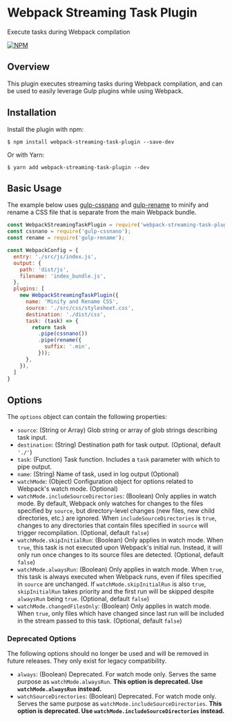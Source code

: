 # Webpack Streaming Task Plugin
Execute tasks during Webpack compilation

[![NPM](https://nodei.co/npm/webpack-streaming-task-plugin.png)](https://nodei.co/npm/webpack-streaming-task-plugin/)

## Overview
This plugin executes streaming tasks during Webpack compilation, and can be
used to easily leverage Gulp plugins while using Webpack.

## Installation
Install the plugin with npm:

`$ npm install webpack-streaming-task-plugin --save-dev`

Or with Yarn:

`$ yarn add webpack-streaming-task-plugin --dev`

## Basic Usage
The example below uses [gulp-cssnano](https://www.npmjs.com/package/gulp-cssnano) and [gulp-rename](https://www.npmjs.com/package/gulp-rename) to minify and
rename a CSS file that is separate from the main Webpack bundle.

```js
const WebpackStreamingTaskPlugin = require('webpack-streaming-task-plugin');
const cssnano = require('gulp-cssnano');
const rename = require('gulp-rename');

const WebpackConfig = {
  entry: './src/js/index.js',
  output: {
    path: 'dist/js',
    filename: 'index_bundle.js',
  },
  plugins: [
    new WebpackStreamingTaskPlugin({
      name: 'Minify and Rename CSS',
      source: './src/css/stylesheet.css',
      destination: './dist/css',
      task: (task) => {
        return task
          .pipe(cssnano())
          .pipe(rename({
            suffix: '.min',
          }));
      },
    }),
  ]
}
```

## Options
The `options` object can contain the following properties:

- `source`: (String or Array) Glob string or array of glob strings describing task input.
- `destination`: (String) Destination path for task output. (Optional, default `'./'`)
- `task`: (Function) Task function. Includes a `task` parameter with which to pipe output.
- `name`: (String) Name of task, used in log output (Optional)
- `watchMode`: (Object) Configuration object for options related to Webpack's watch mode. (Optional)
- `watchMode.includeSourceDirectories`: (Boolean) Only applies in watch mode. By default, Webpack only watches for changes to the files specified by `source`, but directory-level changes (new files, new child directories, etc.) are ignored. When `includeSourceDirectories` is `true`, changes to any directories that contain files specified in `source` will trigger recompilation. (Optional, default `false`)
- `watchMode.skipInitialRun`: (Boolean) Only applies in watch mode. When `true`, this task is not executed upon Webpack's initial run. Instead, it will only run once changes to its source files are detected. (Optional, default `false`)
- `watchMode.alwaysRun`: (Boolean) Only applies in watch mode. When `true`, this task is always executed when Webpack runs, even if files specified in `source` are unchanged. If `watchMode.skipInitialRun` is also `true`, `skipInitialRun` takes priority and the first run will be skipped despite `alwaysRun` being `true`. (Optional, default `false`)
- `watchMode.changedFilesOnly`: (Boolean) Only applies in watch mode. When `true`, only files which have changed since last run will be included in the stream passed to this task. (Optional, default `false`)

### Deprecated Options
The following options should no longer be used and will be removed in future releases. They only exist for legacy compatibility.

- `always`: (Boolean) Deprecated. For watch mode only. Serves the same purpose as `watchMode.alwaysRun`. **This option is deprecated. Use `watchMode.alwaysRun` instead.**
- `watchSourceDirectories`: (Boolean) Deprecated. For watch mode only. Serves the same purpose as `watchMode.includeSourceDirectories`. **This option is deprecated. Use `watchMode.includeSourceDirectories` instead.**
